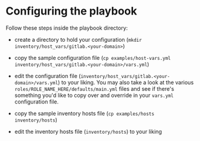 # Configuring the playbook

Follow these steps inside the playbook directory:

- create a directory to hold your configuration (`mkdir inventory/host_vars/gitlab.<your-domain>`)

- copy the sample configuration file (`cp examples/host-vars.yml inventory/host_vars/gitlab.<your-domain>/vars.yml`)

- edit the configuration file (`inventory/host_vars/gitlab.<your-domain>/vars.yml`) to your liking. You may also take a look at the various `roles/ROLE_NAME_HERE/defaults/main.yml` files and see if there's something you'd like to copy over and override in your `vars.yml` configuration file.

- copy the sample inventory hosts file (`cp examples/hosts inventory/hosts`)

- edit the inventory hosts file (`inventory/hosts`) to your liking
